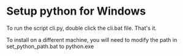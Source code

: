 # Setup python for Windows

To run the script cli.py, double click the cli.bat file.
That's it.

To install on a different machine, you will need to modify the path in set_python_path.bat to python.exe
